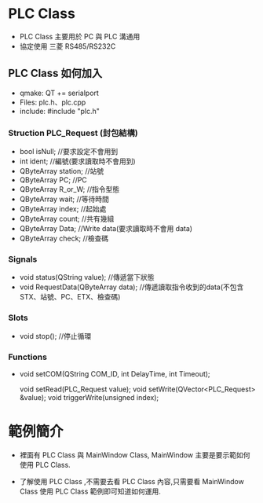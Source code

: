 # PLC Class #

* PLC Class 主要用於 PC 與 PLC 溝通用
* 協定使用 三菱 RS485/RS232C

## PLC Class 如何加入 ##

* qmake: QT += serialport
* Files: plc.h、plc.cpp
* include: #include "plc.h"

### Struction PLC_Request (封包結構) ###
*  bool isNull;        //要求設定不會用到
*  int ident;          //編號(要求讀取時不會用到)
*  QByteArray station; //站號
*  QByteArray PC;      //PC
*  QByteArray R_or_W;  //指令型態
*  QByteArray wait;    //等待時間
*  QByteArray index;   //起始處
*  QByteArray count;   //共有幾組
*  QByteArray Data;    //Write data(要求讀取時不會用 data)
*  QByteArray check;   //檢查碼

### Signals ###
*  void status(QString value);  //傳遞當下狀態
*  void RequestData(QByteArray data);  //傳遞讀取指令收到的data(不包含 STX、站號、PC、ETX、檢查碼)

### Slots ###
*  void stop(); //停止循環

### Functions ###
*  void setCOM(QString COM_ID, int DelayTime, int Timeout);

    void setRead(PLC_Request value);
    void setWrite(QVector<PLC_Request> &value);
    void triggerWrite(unsigned index);

# 範例簡介 #

* 裡面有 PLC Class 與 MainWindow Class, MainWindow 主要是要示範如何使用 PLC Class.

* 了解使用 PLC Class ,不需要去看 PLC Class 內容,只需要看 MainWindow Class 使用 PLC Class 範例即可知道如何運用.